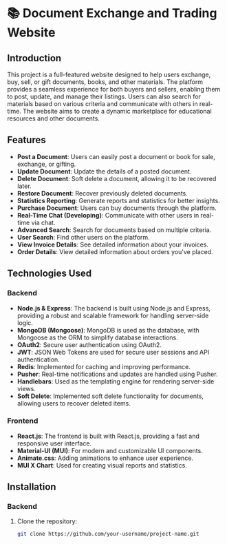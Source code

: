 # 📚 Document Exchange and Trading Website

## Introduction
This project is a full-featured website designed to help users exchange, buy, sell, or gift documents, books, and other materials. The platform provides a seamless experience for both buyers and sellers, enabling them to post, update, and manage their listings. Users can also search for materials based on various criteria and communicate with others in real-time. The website aims to create a dynamic marketplace for educational resources and other documents.

## Features
- **Post a Document**: Users can easily post a document or book for sale, exchange, or gifting.
- **Update Document**: Update the details of a posted document.
- **Delete Document**: Soft delete a document, allowing it to be recovered later.
- **Restore Document**: Recover previously deleted documents.
- **Statistics Reporting**: Generate reports and statistics for better insights.
- **Purchase Document**: Users can buy documents through the platform.
- **Real-Time Chat (Developing)**: Communicate with other users in real-time via chat.
- **Advanced Search**: Search for documents based on multiple criteria.
- **User Search**: Find other users on the platform.
- **View Invoice Details**: See detailed information about your invoices.
- **Order Details**: View detailed information about orders you've placed.

## Technologies Used

### Backend
- **Node.js & Express**: The backend is built using Node.js and Express, providing a robust and scalable framework for handling server-side logic.
- **MongoDB (Mongoose)**: MongoDB is used as the database, with Mongoose as the ORM to simplify database interactions.
- **OAuth2**: Secure user authentication using OAuth2.
- **JWT**: JSON Web Tokens are used for secure user sessions and API authentication.
- **Redis**: Implemented for caching and improving performance.
- **Pusher**: Real-time notifications and updates are handled using Pusher.
- **Handlebars**: Used as the templating engine for rendering server-side views.
- **Soft Delete**: Implemented soft delete functionality for documents, allowing users to recover deleted items.

### Frontend
- **React.js**: The frontend is built with React.js, providing a fast and responsive user interface.
- **Material-UI (MUI)**: For modern and customizable UI components.
- **Animate.css**: Adding animations to enhance user experience.
- **MUI X Chart**: Used for creating visual reports and statistics.

## Installation

### Backend
1. Clone the repository:
   ```bash
   git clone https://github.com/your-username/project-name.git
